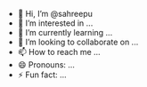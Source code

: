 - 👋 Hi, I’m @sahreepu
- 👀 I’m interested in ...
- 🌱 I’m currently learning ...
- 💞️ I’m looking to collaborate on ...
- 📫 How to reach me ...
- 😄 Pronouns: ...
- ⚡ Fun fact: ...

<!---
sahreepu/sahreepu is a ✨ special ✨ repository because its `README.md` (this file) appears on your GitHub profile.
You can click the Preview link to take a look at your changes.
--->
